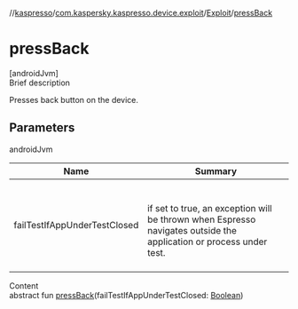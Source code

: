 //[kaspresso](../../index.md)/[com.kaspersky.kaspresso.device.exploit](../index.md)/[Exploit](index.md)/[pressBack](press-back.md)



# pressBack  
[androidJvm]  
Brief description  


Presses back button on the device.



## Parameters  
  
androidJvm  
  
|  Name|  Summary| 
|---|---|
| failTestIfAppUnderTestClosed| <br><br>if set to true, an exception will be thrown when Espresso navigates outside the application or process under test.<br><br>
  
  
Content  
abstract fun [pressBack](press-back.md)(failTestIfAppUnderTestClosed: [Boolean](https://kotlinlang.org/api/latest/jvm/stdlib/kotlin/-boolean/index.html))  



